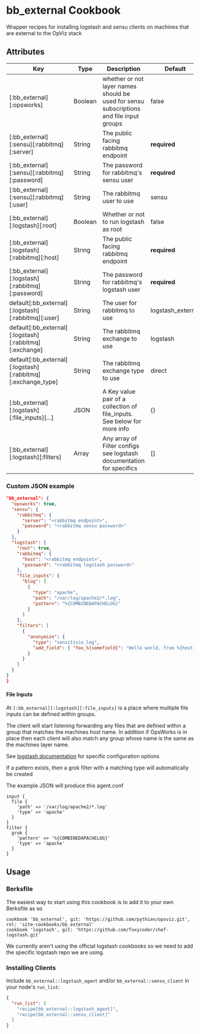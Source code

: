 # bb_external Cookbook

Wrapper recipes for installing logstash and sensu clients on machines that are external to the OpViz stack

## Attributes

|Key|Type|Description|Default|
|---|----|-----------|-------|
|[:bb_external][:opsworks]|Boolean|whether or not layer names should be used for sensu subscriptions and file input groups|false
|[:bb_external][:sensu][:rabbitmq][:server]|String|The public facing rabbitmq endpoint|**required**
|[:bb_external][:sensu][:rabbitmq][:password]|String|The password for rabbitmq's sensu user|**required**
|[:bb_external][:sensu][:rabbitmq][:user]|String|The rabbitmq user to use|sensu
|[:bb_external][:logstash][:root]|Boolean|Whether or not to run logstash as root|false
|[:bb_external][:logstash][:rabbitmq][:host]|String|The public facing rabbitmq endpoint|**required**
|[:bb_external][:logstash][:rabbitmq][:password]|String|The password for rabbitmq's logstash user|**required**
|default[:bb_external][:logstash][:rabbitmq][:user]|String|The user for rabbitmq to use | logstash_external
|default[:bb_external][:logstash][:rabbitmq][:exchange]|String|The rabbitmq exchange to use | logstash
|default[:bb_external][:logstash][:rabbitmq][:exchange_type]|String|The rabbitmq exchange type to use | direct
|[:bb_external][:logstash][:file_inputs][...]|JSON|A Key value pair of a collection of file_inputs. See below for more info| {} |
|[:bb_external][:logstash][:filters]|Array|Any array of Filter configs see logstash documentation for specifics| [] |

### Custom JSON example

```json
"bb_external": {
  "opsworks": true,
  "sensu": {
    "rabbitmq": {
      "server": "<rabbitmq endpoint>",
      "password": "<rabbitmq sensu password>"
    }
  },
  "logstash": {
    "root": true,
    "rabbitmq": {
      "host": "<rabbitmq endpoint>",
      "password": "<rabbitmq logstash password>"
    },
    "file_inputs": {
      "blog": [
        {
          "type": "apache",
          "path": "/var/log/apache2/*.log",
          "pattern": "%{COMBINEDAPACHELOG}"
        }
      ]
    },
    "filters": [
      {
        "anonymize": {
          "type": "sensitivie_log",
          "add_field": { "foo_%{somefield}": "Hello world, from %{host}" }
        }
      }
    ]
  }
}
}
```


#### File Inputs
At `[:bb_external][:logstash][:file_inputs]` is a place where multiple file inputs can be defined within groups.

The client will start listening forwarding any files that are defined within a group that matches the machines host name.
In addition if OpsWorks is in place then each client will also match any group whose name is the same as the machines layer name.

See [logstash documentation](http://logstash.net/docs/1.4.2/inputs/file) for specific configuration options

If a pattern exists, then a grok filter with a matching type will automatically be created

The example JSON will produce this agent.conf

```
input {
  file {
    'path' => '/var/log/apache2/*.log'
    'type' => 'apache'
  }
}
filter {
  grok {
    'pattern' => '%{COMBINEDAPACHELOG}'
    'type' => 'apache'
  }
}
```

## Usage

### Berksfile
The easiest way to start using this cookbook is to add it to your own Berksfile as so

```
cookbook 'bb_external', git: 'https://github.com/pythian/opsviz.git', rel: 'site-cookbooks/bb_external'
cookbook 'logstash', git: 'https://github.com/foxycoder/chef-logstash.git'
```

We currently aren't using the official logstash cookbooks so we need to add the specific logstash repo we are using.

### Installing Clients

Include `bb_external::logstash_agent` and/or `bb_external::sensu_client` in your node's `run_list`:

```json
{
  "run_list": [
    "recipe[bb_external::logstash_agent]",
    "recipe[bb_external::sensu_client]"
  ]
}
```
